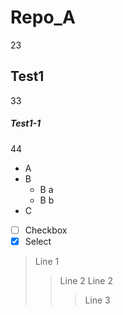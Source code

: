 # Repo_A
23

## Test1
33
##### Test1-1
44
* A
* B
  * B a
  * B b
* C
- [ ] Checkbox
- [x] Select
>Line 1
>>Line 2
>>Line 2
>>>Line 3
